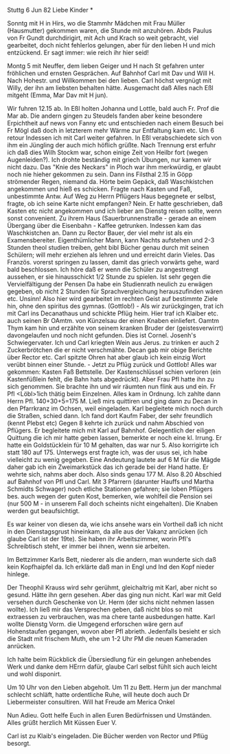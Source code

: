  Stuttg 6 Jun 82
Liebe Kinder <Marie>*

Sonntg mit H in Hirs, wo die Stammhr Mädchen mit Frau Müller (Hausmutter) gekommen waren, die Stunde mit anzuhören. Abds Paulus von Fr Gundt durchdirigirt, mit Ach und Krach so weit gebracht, viel gearbeitet, doch nicht fehlerlos gelungen, aber für den lieben H und mich entzückend. Er sagt immer: wie reich ihr hier seid!

Montg 5 mit Neuffer, dem lieben Geiger und H nach St gefahren unter fröhlichen und ernsten Gesprächen. Auf Bahnhof Carl mit Dav und Will H. Nach Hohestr. und Willkommen bei den lieben. Carl höchst vergnügt mit Willy, der ihn am liebsten behalten hätte. Ausgemacht daß Alles nach Eßl mitgeht (Emma, Mar Dav mit H jun).

Wir fuhren 12.15 ab. In Eßl holten Johanna und Lottle, bald auch Fr. Prof die Mar ab. Die andern gingen zu Steudels fanden aber keine besondere Erpichtheit auf news von Fanny etc und entschieden nach einem Besuch bei Fr Mögl daß doch in letzterem mehr Wärme zur Entfaltung kam etc. Um 6 retour 
Indessen ich mit Carl weiter gefahren. In Eßl verabschiedete sich von ihm ein Jüngling der auch mich höflich grüßte. Nach Trennung erst erfuhr ich daß dies Wilh Stockm war, schon einige Zeit von Heilbr fort (wegen Augenleiden?). Ich drohte beständig mit griech Übungen, nur kamen wir nicht dazu. Das "Knie des Neckars" in Ploch war ihm merkwürdig, er glaubt noch nie hieher gekommen zu sein. Dann ins Filsthal 2.15 in Göpp strömender Regen, niemand da. Hörte beim Gepäck, daß Waschkistchen angekommen und hieß es schicken. Fragte nach Kasten und Faß, unbestimmte Antw. Auf Weg zu Herrn Pflügers Haus begegnete er selbst, fragte, ob ich seine Karte nicht empfangen? Nein. Er hatte geschrieben, daß Kasten etc nicht angekommen und ich lieber am Dienstg reisen sollte, wenn sonst convenient. Zu ihrem Haus (Sauerbrunnenstraße - gerade an einem Übergang über die Eisenbahn - Kaffee getrunken. Indessen kam das Waschkistchen an. Dann zu Rector Bauer, der viel mehr ist als ein Examensbereiter. Eigenthümlicher Mann, kann Nachts aufstehen und 2-3 Stunden theol studien treiben, geht bibl Bücher genau durch mit seinen Schülern; will mehr erziehen als lehren und und erreicht darin Vieles. Das Französ. vorerst springen zu lassen, damit das griech vorwärts gehe, ward bald beschlossen. Ich höre daß er wenn die Schüler zu angestrengt aussehen, er sie hinausschickt 1/2 Stunde zu spielen. Ist sehr gegen die Vervielfältigung der Pensen Da habe ein Studienrath neulich zu erwägen gegeben, ob nicht 2 Stunden für Sprachvergleichung herauszufinden wären etc. Unsinn! Also hier wird gearbeitet im rechten Geist auf bestimmte Ziele hin, ohne den spiritus des gymnas. (Gottlob!) - Als wir zurückgingen, trat ich mit Carl ins Decanathaus und schickte Pflüg heim. Hier traf ich Klaiber etc. auch seinen Br OAmtm. von Künzelsau der einen Knaben einliefert. Oamtm Thym kam hin und erzählte von seinem kranken Bruder der (geistesverwirrt) davongelaufen und noch nicht gefunden. Dies ist Cornel. Josenh's Schwiegervater. Ich und Carl kriegten Wein aus Jerus. zu trinken er auch 2 Zuckerbrötchen die er nicht verschmähte. Decan gab mir obige Berichte über Rector etc. Carl spitzte Ohren hat aber glaub ich kein einzig Wort verübt binnen einer Stunde. - Jetzt zu Pflüg zurück und Gottlob! Alles war gekommen: Kasten Faß Bettstelle. Der Kastenschlüssel schien verloren (ein Kastenfüßlein fehlt, die Bahn hats abgedrückt). Aber Frau Pfl hatte ihn zu sich genommen. Sie brachte ihn und wir räumten nun flink aus und ein. Fr Pfl <Löbl>1ich thätig beim Einzelnen. Alles kam in Ordnung. Ich zahlte dann Herrn Pfl. 140+30+5=175 M. Ließ mirs quittiren und ging dann zu Decan in den Pfarrkranz im Ochsen, weil eingeladen. Karl begleitete mich noch durch die Straßen, schied dann. Ich fand dort Kaufm Faber, der sehr freundlich (kennt Plebst etc) Gegen 8 kehrte ich zurück und nahm Abschied von Pflügers. Er begleitete mich mit Karl auf Bahnhof. Gelegentlich der eiligen Quittung die ich mir hatte geben lassen, bemerkte er noch eine kl. Irrung. Er hatte ein Goldstücklein für 10 M gehalten, das war nur 5. Also korrigirte ich statt 180 auf 175. Unterwegs erst fragte ich, was der usus sei, ich habe vielleicht zu wenig gegeben. Eine Andeutung lautete auf 6 M für die Mägde daher gab ich ein Zweimarkstück das ich gerade bei der Hand hatte. Er wehrte sich, nahms aber doch. Also sinds genau 177 M. Also 8.20 Abschied auf Bahnhof von Pfl und Carl. Mit 3 Pfarrern (darunter Hauffs und Martha Schmidts Schwager) noch etliche Stationen gefahren; sie loben Pflügers bes. auch wegen der guten Kost, bemerken, wie wohlfeil die Pension sei (nur 500 M - in unserem Fall doch scheints nicht eingehalten). Die Knaben werden gut beaufsichtigt.

Es war keiner von diesen da, wie ichs ansehe wars ein Vortheil daß ich nicht in den Dienstagsgrust hineinkam, da alle aus der Vakanz anrücken (ich glaube Carl ist der 19te). Sie haben ihr Arbeitszimmer, worin Pfl's Schreibtisch steht, er immer bei ihnen, wenn sie arbeiten.

Im Bettzimmer Karls Bett, niederer als die andern, man wunderte sich daß kein Kopfhaipfel da. Ich erklärte daß man in Engl und Ind den Kopf nieder hinlege.

Der Theophil Krauss wird sehr gerühmt, gleichaltrig mit Karl, aber nicht so gesund. Hätte ihn gern gesehen. Aber das ging nun nicht. Karl war mit Geld versehen durch Geschenke von Ur. Herm (der sichs nicht nehmen lassen wollte). Ich ließ mir das Versprechen geben, daß nicht blos so mit extraessen zu verbrauchen, was ma chere tante ausbedungen hatte. Karl wollte Dienstg Vorm. die Umgegend erforschen wäre gern auf Hohenstaufen gegangen, wovon aber Pfl abrieth. Jedenfalls besieht er sich die Stadt mit frischem Muth, ehe um 1-2 Uhr PM die neuen Kameraden anrücken.

Ich halte beim Rückblick die Übersiedlung für ein gelungen anhebendes Werk und danke dem HErrn dafür, glaube Carl selbst fühlt sich auch leicht und wohl disponirt.

Um 10 Uhr von den Lieben abgeholt. Um 11 zu Bett. Herm jun der manchmal schlecht schläft, hatte ordentliche Ruhe, will heute doch auch Dr Liebermeister consultiren. Will hat Freude am Merica Onkel

Nun Adieu. Gott helfe Euch in allen Euren Bedürfnissen und Umständen. Alles grüßt herzlich
 Mit Küssen Euer V.

Carl ist zu Klaib's eingeladen. Die Bücher werden von Rector und Pflüg besorgt.
